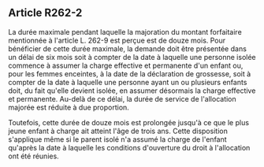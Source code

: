 ## Article R262-2

La durée maximale pendant laquelle la majoration du montant forfaitaire mentionnée à l'article L. 262-9 est
perçue est de douze mois. Pour bénéficier de cette durée maximale, la demande doit être présentée dans un
délai de six mois soit à compter de la date à laquelle une personne isolée commence à assumer la charge
effective et permanente d'un enfant ou, pour les femmes enceintes, à la date de la déclaration de grossesse,
soit à compter de la date à laquelle une personne ayant un ou plusieurs enfants doit, du fait qu'elle devient
isolée, en assumer désormais la charge effective et permanente. Au-delà de ce délai, la durée de service de
l'allocation majorée est réduite à due proportion.

Toutefois, cette durée de douze mois est prolongée jusqu'à ce que le plus jeune enfant à charge ait atteint
l'âge de trois ans. Cette disposition s'applique même si le parent isolé n'a assumé la charge de l'enfant
qu'après la date à laquelle les conditions d'ouverture du droit à l'allocation ont été réunies.

